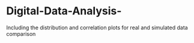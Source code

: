 # Digital-Data-Analysis-
Including the distribution and correlation plots for real and simulated data comparison
